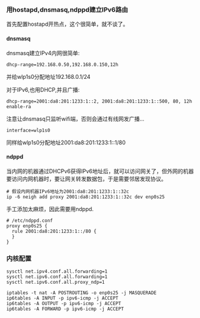 ### 用hostapd,dnsmasq,ndppd建立IPv6路由

首先配置hostapd开热点，这个很简单，就不谈了。

#### dnsmasq

dnsmasq建立IPv4内网很简单: 

```
dhcp-range=192.168.0.50,192.168.0.150,12h
```

并给wlp1s0分配地址192.168.0.1/24

对于IPv6,也用DHCP,并且广播:
```
dhcp-range=2001:da8:201:1233:1::2, 2001:da8:201:1233:1::500, 80, 12h
enable-ra
```

注意让dnsmasq只监听wifi端，否则会通过有线网发广播...
```
interface=wlp1s0
```

同样给wlp1s0分配地址2001:da8:201:1233:1::1/80

#### ndppd
当内网的机器通过DHCPv6获得IPv6地址后，就可以访问网关了，但外网的机器要访问内网机器时，要让网关转发数据包，于是需要邻居发现协议。
```
# 假设内网机器IPv6地址为2001:da8:201:1233:1::32c
ip -6 neigh add proxy 2001:da8:201:1233:1::32c dev enp0s25
```
手工添加太麻烦，因此需要用ndppd.
```
# /etc/ndppd.conf
proxy enp0s25 {
  rule 2001:da8:201:1233:1::/80 {
  }
}
```

### 内核配置
```
sysctl net.ipv4.conf.all.forwarding=1
sysctl net.ipv6.conf.all.forwarding=1
sysctl net.ipv6.conf.all.proxy_ndp=1

iptables -t nat -A POSTROUTING -o enp0s25 -j MASQUERADE
ip6tables -A INPUT -p ipv6-icmp -j ACCEPT
ip6tables -A OUTPUT -p ipv6-icmp -j ACCEPT
ip6tables -A FORWARD -p ipv6-icmp -j ACCEPT
```
